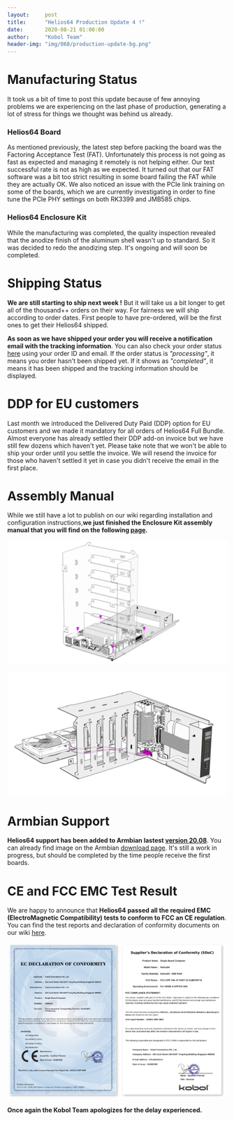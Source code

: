 ```yaml
---
layout:     post
title:      "Helios64 Production Update 4 !"
date:       2020-08-21 01:00:00
author:     "Kobol Team"
header-img: "img/068/production-update-bg.png"
---
```


# Manufacturing Status

It took us a bit of time to post this update because of few annoying problems we are experiencing on the last phase of production, generating a lot of stress for things we thought was behind us already.

### Helios64 Board

As mentioned previously, the latest step before packing the board was the Factoring Acceptance Test (FAT). Unfortunately this process is not going as fast as expected and managing it remotely is not helping either. Our test successful rate is not as high as we expected. It turned out that our FAT software was a bit too strict resulting in some board failing the FAT while they are actually OK. We also noticed an issue with the PCIe link training on some of the boards, which we are currently investigating in order to fine tune the PCIe PHY settings on both RK3399 and JMB585 chips.

### Helios64 Enclosure Kit

While the manufacturing was completed, the quality inspection revealed that the anodize finish of the aluminum shell wasn't up to standard. So it was decided to redo the anodizing step. It's ongoing and will soon be completed.

# Shipping Status

**We are still starting to ship next week !** But it will take us a bit longer to get all of the thousand++ orders on their way. For fairness we will ship according to order dates. First people to have pre-ordered, will be the first ones to get their Helios64 shipped.

**As soon as we have shipped your order you will receive a notification email with the tracking information**. You can also check your order status [here](https://shop.kobol.io/check-order/) using your order ID and email. If the order status is *"processing"*, it means you order hasn't been shipped yet. If it shows as *"completed"*, it means it has been shipped and the tracking information should be displayed.

# DDP for EU customers

Last month we introduced the Delivered Duty Paid (DDP) option for EU customers and we made it mandatory for all orders of Helios64 Full Bundle. Almost everyone has already settled their DDP add-on invoice but we have still few dozens which haven't yet. Please take note that we won't be able to ship your order until you settle the invoice. We will resend the invoice for those who haven't settled it yet in case you didn't receive the email in the first place.

# Assembly Manual

While we still have a lot to publish on our wiki regarding installation and configuration instructions,**we just finished the Enclosure Kit assembly manual that you will find on the following [page](https://wiki.kobol.io/helios64/kit/).**

[![Kit Assembly](/img/068/kit-assembly1.png)](https://wiki.kobol.io/helios64/kit/)

[![Kit Assembly](/img/068/kit-assembly2.png)](https://wiki.kobol.io/helios64/kit/)

# Armbian Support

**Helios64 support has been added to Armbian lastest [version 20.08](https://www.armbian.com/newsflash/armbian-20-08-caple/)**. You can already find image on the Armbian [download page](https://www.armbian.com/helios-64/). It's still a work in progress, but should be completed by the time people receive the first boards.

# CE and FCC EMC Test Result

We are happy to announce that **Helios64 passed all the required EMC (ElectroMagnetic Compatibility) tests to conform to FCC an CE regulation**. You can find the test reports and declaration of conformity documents on our wiki [here](https://wiki.kobol.io/helios64/docs/#certification).

[![CE FCC DoC](/img/068/ce-fcc-doc.png)](https://wiki.kobol.io/helios64/docs/#certification)



**Once again the Kobol Team apologizes for the delay experienced.**  

